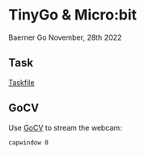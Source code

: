 # TinyGo & Micro:bit

Baerner Go November, 28th 2022

## Task

[Taskfile](https://taskfile.dev/)

## GoCV

Use [GoCV](https://github.com/hybridgroup/gocv) to stream the webcam:

```bash
capwindow 0
```
